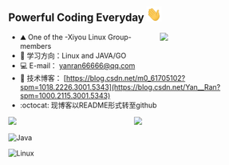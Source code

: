 ## Powerful Coding Everyday  <img src="https://raw.githubusercontent.com/ABSphreak/ABSphreak/master/gifs/Hi.gif" width="30px"></h2>

<img align='right' src='https://user-images.githubusercontent.com/5713670/87202985-820dcb80-c2b6-11ea-9f56-7ec461c497c3.gif' width='200"'>

- ⛰️ One of the -Xiyou Linux Group- members
- 🌱 学习方向：Linux and JAVA/GO
- 💻 E-mail： yanran66666@qq.com
- 💬 技术博客： [https://blog.csdn.net/m0_61705102?spm=1018.2226.3001.5343](https://blog.csdn.net/Yan__Ran?spm=1000.2115.3001.5343) 
- :octocat:  现博客以README形式转至github

<img width="50%" align="right" src="https://github-readme-stats.vercel.app/api?username=yanyanran&show_icons=true&hide_border=true" />

![](https://img.shields.io/badge/%E5%86%99%E4%BD%9C%E5%B7%A5%E5%85%B7-VS%20Code%2FIDEA-brightgreen)
     
![Java](https://img.shields.io/badge/-Java-333333?style=flat&logo=Java&logoColor=007396)
     
![Linux](https://img.shields.io/badge/-Linux-333333?style=flat&logo=Linux&logoColor=FCC624)
